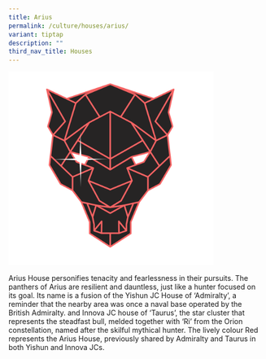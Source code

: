 ```yaml
---
title: Arius
permalink: /culture/houses/arius/
variant: tiptap
description: ""
third_nav_title: Houses
---
```

<p></p><div class="isomer-image-wrapper"><img style="width: 80%;" height="auto" width="100%" alt="" src="/images/Houses/Red__1_.png"></div><p>Arius House personifies tenacity and fearlessness in their pursuits. The panthers of Arius are resilient and dauntless, just like a hunter focused on its goal. Its name is a fusion of the Yishun JC House of ‘Admiralty’, a reminder that the nearby area was once a naval base operated by the British Admiralty. and Innova JC house of ‘Taurus’, the star cluster that represents the steadfast bull, melded together with ‘Ri’ from the Orion constellation, named after the skilful mythical hunter. The lively colour Red represents the Arius House, previously shared by Admiralty and Taurus in both Yishun and Innova JCs.</p>